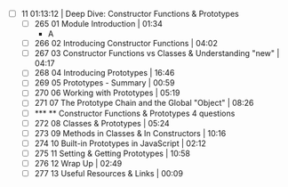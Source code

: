 - [ ] 11 01:13:12 | Deep Dive: Constructor Functions & Prototypes  
	- [ ] 265 01 Module Introduction | 01:34
	  - A
	- [ ] 266 02 Introducing Constructor Functions | 04:02  
	- [ ] 267 03 Constructor Functions vs Classes & Understanding "new" | 04:17  
	- [ ] 268 04 Introducing Prototypes | 16:46  
	- [ ] 269 05 Prototypes - Summary | 00:59  
	- [ ] 270 06 Working with Prototypes | 05:19  
	- [ ] 271 07 The Prototype Chain and the Global "Object" | 08:26  
	- [ ] *** ** Constructor Functions & Prototypes 4 questions  
	- [ ] 272 08 Classes & Prototypes | 05:24  
	- [ ] 273 09 Methods in Classes & In Constructors | 10:16  
	- [ ] 274 10 Built-in Prototypes in JavaScript | 02:12  
	- [ ] 275 11 Setting & Getting Prototypes | 10:58  
	- [ ] 276 12 Wrap Up | 02:49  
	- [ ] 277 13 Useful Resources & Links | 00:09
